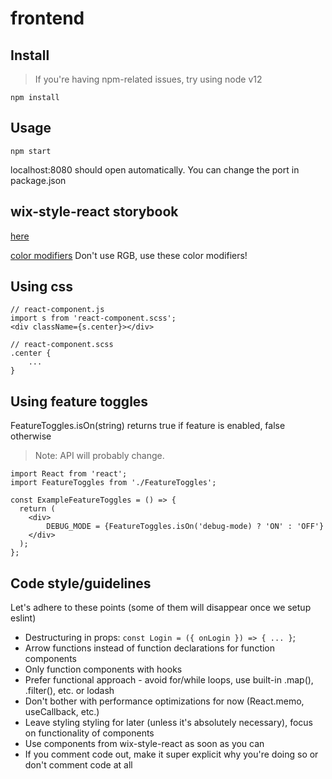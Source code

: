 # frontend

## Install

> If you're having npm-related issues, try using node v12

`npm install`

## Usage
`npm start` 

localhost:8080 should open automatically. You can change the port in package.json 

## wix-style-react storybook
[here](https://wix-style-react.now.sh/?path=/story/introduction-getting-started--getting-started)

[color modifiers](https://wix-style-react.now.sh/?path=/story/design-guidelines-foundation--1-1-colors)
Don't use RGB, use these color modifiers!

## Using css 
```
// react-component.js
import s from 'react-component.scss';
<div className={s.center}></div>

// react-component.scss
.center {
    ...
}
```

## Using feature toggles
FeatureToggles.isOn(string) returns true if feature is enabled, false otherwise

> Note: API will probably change.
```
import React from 'react';
import FeatureToggles from './FeatureToggles';

const ExampleFeatureToggles = () => {
  return (
    <div>
        DEBUG_MODE = {FeatureToggles.isOn('debug-mode) ? 'ON' : 'OFF'}
    </div>
  );
};
```

## Code style/guidelines
Let's adhere to these points (some of them will disappear once we setup eslint)
- Destructuring in props: `const Login = ({ onLogin }) => { ... }`;
- Arrow functions instead of function declarations for function components
- Only function components with hooks
- Prefer functional approach - avoid for/while loops, use built-in .map(), .filter(), etc. or lodash
- Don't bother with performance optimizations for now (React.memo, useCallback, etc.)
- Leave styling styling for later (unless it's absolutely necessary), focus on functionality of components
- Use components from wix-style-react as soon as you can
- If you comment code out, make it super explicit why you're doing so or don't comment code at all